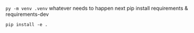 `py -m venv .venv`
whatever needs to happen next
pip install requirements & requirements-dev


`pip install -e .`